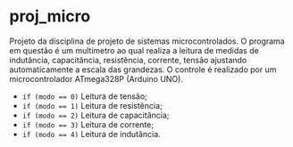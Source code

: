 # proj_micro

Projeto da disciplina de projeto de sistemas microcontrolados. O programa em questão é um multímetro ao qual realiza a leitura de medidas de indutância, capacitância, resistência, corrente, tensão ajustando automaticamente a escala das grandezas. O controle é realizado por um microcontrolador ATmega328P (Arduino UNO).

- `if (modo == 0)` Leitura de tensão;
- `if (modo == 1)` Leitura de resistência;
- `if (modo == 2)` Leitura de capacitância;
- `if (modo == 3)` Leitura de corrente;
- `if (modo == 4)` Leitura de indutância.
